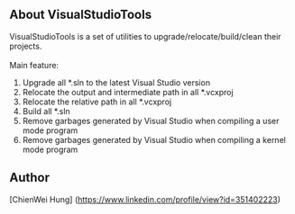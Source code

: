 ## About VisualStudioTools

VisualStudioTools is a set of utilities to upgrade/relocate/build/clean their projects.<br />
<br />
Main feature:<br />
  1. Upgrade all *.sln to the latest Visual Studio version<br />
  2. Relocate the output and intermediate path in all *.vcxproj<br />
  3. Relocate the relative path in all *.vcxproj<br />
  4. Build all *.sln<br />
  5. Remove garbages generated by Visual Studio when compiling a user mode program<br />
  6. Remove garbages generated by Visual Studio when compiling a kernel mode program<br />

## Author
[ChienWei Hung] (https://www.linkedin.com/profile/view?id=351402223)
